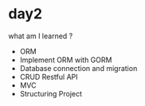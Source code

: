 # day2

what am I learned ?
- ORM
- Implement ORM with GORM
- Database connection and migration
- CRUD Restful API
- MVC
- Structuring Project
